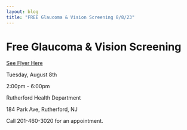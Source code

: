 ```yaml
---
layout: blog
title: "FREE Glaucoma & Vision Screening 8/8/23"
---
```


# Free Glaucoma & Vision Screening

[See Flyer Here](https://storage.googleapis.com/static.rutherford-nj.com/health/posts/Glaucoma%20Screening.pdf)

Tuesday, August 8th

2:00pm - 6:00pm

Rutherford Health Department

184 Park Ave, Rutherford, NJ

Call 201-460-3020 for an appointment.

